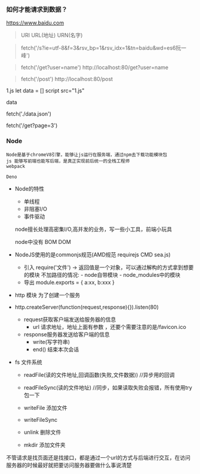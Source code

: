 ### 如何才能请求到数据？

https://www.baidu.com

> URI URL(地址) URN(名字)

> fetch('/s?ie=utf-8&f=3&rsv_bp=1&rsv_idx=1&tn=baidu&wd=es6阮一峰')

> fetch('/get?user=name')   http://localhost:80/get?user=name   

> fetch('/post')  http://localhost:80/post

1.js
let data = []
script src="1.js"

data

fetch('./data.json')

fetch('/get?page=3')

### Node
    Node是基于chromeV8引擎，能够让js运行在服务端，通过npm去下载功能模块包
    js 能够写前端也能写后端，是真正实现前后统一的全栈工程师
    webpack

    Deno


+ Node的特性
    - 单线程
    - 非阻塞I/O
    - 事件驱动

    node擅长处理高密集I/O,高并发的业务，写一些小工具，前端小玩具

    node中没有 BOM DOM


+ NodeJS使用的是commonjs规范(AMD规范 requirejs  CMD sea.js)
    - 引入
        require('文件') -> 返回值是一个对象，可以通过解构的方式拿到想要的模块
        不加路径的情况:
            - node自带模块
            - node_modules中的模块
    - 导出
        module.exports = {
            a:xx,
            b:xxx
        }

- http 模块 为了创建一个服务
- http.createServer(function(request,response){}).listen(80)
    - request获取客户端发送给服务器的信息
        - url 请求地址，地址上面有参数 ，还要个需要注意的是/favicon.ico
    - response服务器发送给客户端的信息
        - write(写字符串)
        - end() 结束本次会话

- fs 文件系统
    - readFile(读的文件地址,回调函数(失败,文件数据))  //异步用的回调
    - readFileSync(读的文件地址) //同步，如果读取失败会报错，所有使用try包一下

    - writeFile   添加文件
    - writeFileSync

    - unlink  删除文件
    - mkdir 添加文件夹


不管请求是找页面还是找接口，都是通过一个url的方式与后端进行交互，在访问服务器的时候最好就把要访问服务器要做什么事说清楚

<!-- open('post','/post?user=123') -->









    




    